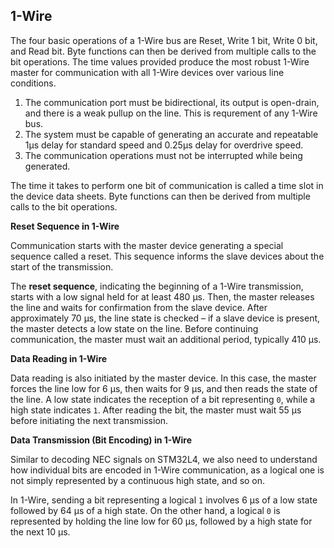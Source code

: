 ## 1-Wire

The four basic operations of a 1-Wire bus are Reset, Write 1 bit, Write 0 bit,
and Read bit. Byte functions can then be derived from multiple calls to the bit
operations. The time values provided produce the most robust 1-Wire master for
communication with all 1-Wire devices over various line conditions.

1. The communication port must be bidirectional, its output is open-drain, and
there is a weak pullup on the line. This is requrement of any 1-Wire bus.
2. The system must be capable of generating an accurate and repeatable 1µs 
delay for standard speed and 0.25µs delay for overdrive speed.
3. The communication operations must not be interrupted while being generated.

The time it takes to perform one bit of communication is called a time slot in
the device data sheets. Byte functions can then be derived from multiple calls
to the bit operations. 

**Reset Sequence in 1-Wire**

Communication starts with the master device generating a special sequence called 
a reset. This sequence informs the slave devices about the start of the transmission.

The **reset sequence**, indicating the beginning of a 1-Wire transmission, starts 
with a low signal held for at least 480 μs. Then, the master releases the line and 
waits for confirmation from the slave device. After approximately 70 μs, the line 
state is checked – if a slave device is present, the master detects a low state on 
the line. Before continuing communication, the master must wait an additional period, 
typically 410 μs.


**Data Reading in 1-Wire**

Data reading is also initiated by the master device. In this case, the master forces 
the line low for 6 μs, then waits for 9 μs, and then reads the state of the line. A 
low state indicates the reception of a bit representing `0`, while a high state indicates 
`1`. After reading the bit, the master must wait 55 μs before initiating the next 
transmission.


**Data Transmission (Bit Encoding) in 1-Wire**

Similar to decoding NEC signals on STM32L4, we also need to understand how 
individual bits are encoded in 1-Wire communication, as a logical one is not simply 
represented by a continuous high state, and so on. 

In 1-Wire, sending a bit representing a logical `1` involves 6 μs of a low state 
followed by 64 μs of a high state. On the other hand, a logical `0` is represented 
by holding the line low for 60 μs, followed by a high state for the next 10 μs.
